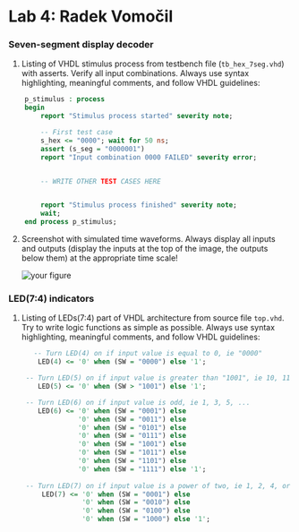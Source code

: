 # Lab 4: Radek Vomočil

### Seven-segment display decoder

1. Listing of VHDL stimulus process from testbench file (`tb_hex_7seg.vhd`) with asserts. Verify all input combinations. Always use syntax highlighting, meaningful comments, and follow VHDL guidelines:

```vhdl
    p_stimulus : process
    begin
        report "Stimulus process started" severity note;

        -- First test case
        s_hex <= "0000"; wait for 50 ns;
        assert (s_seg = "0000001")
        report "Input combination 0000 FAILED" severity error;


        -- WRITE OTHER TEST CASES HERE


        report "Stimulus process finished" severity note;
        wait;
    end process p_stimulus;
```

2. Screenshot with simulated time waveforms. Always display all inputs and outputs (display the inputs at the top of the image, the outputs below them) at the appropriate time scale!

   ![your figure]()

### LED(7:4) indicators

1. Listing of LEDs(7:4) part of VHDL architecture from source file `top.vhd`. Try to write logic functions as simple as possible. Always use syntax highlighting, meaningful comments, and follow VHDL guidelines:

   ```vhdl
      -- Turn LED(4) on if input value is equal to 0, ie "0000"
       LED(4) <= '0' when (SW = "0000") else '1';

    -- Turn LED(5) on if input value is greater than "1001", ie 10, 11, 12, ...
       LED(5) <= '0' when (SW > "1001") else '1';

    -- Turn LED(6) on if input value is odd, ie 1, 3, 5, ...
       LED(6) <= '0' when (SW = "0001") else
                 '0' when (SW = "0011") else
                 '0' when (SW = "0101") else
                 '0' when (SW = "0111") else
                 '0' when (SW = "1001") else
                 '0' when (SW = "1011") else
                 '0' when (SW = "1101") else
                 '0' when (SW = "1111") else '1';
                 
    -- Turn LED(7) on if input value is a power of two, ie 1, 2, 4, or 8
        LED(7) <= '0' when (SW = "0001") else
                  '0' when (SW = "0010") else
                  '0' when (SW = "0100") else
                  '0' when (SW = "1000") else '1';
   ```
